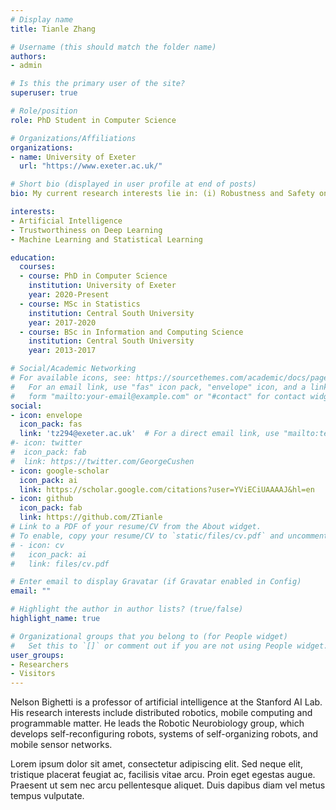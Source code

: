 ```yaml
---
# Display name
title: Tianle Zhang

# Username (this should match the folder name)
authors:
- admin

# Is this the primary user of the site?
superuser: true

# Role/position
role: PhD Student in Computer Science

# Organizations/Affiliations
organizations:
- name: University of Exeter
  url: "https://www.exeter.ac.uk/"

# Short bio (displayed in user profile at end of posts)
bio: My current research interests lie in: (i) Robustness and Safety on Deep Neural Networks; (ii) Machine Learning and Statistical Learning.

interests:
- Artificial Intelligence
- Trustworthiness on Deep Learning
- Machine Learning and Statistical Learning

education:
  courses:
  - course: PhD in Computer Science
    institution: University of Exeter
    year: 2020-Present
  - course: MSc in Statistics
    institution: Central South University
    year: 2017-2020
  - course: BSc in Information and Computing Science
    institution: Central South University
    year: 2013-2017

# Social/Academic Networking
# For available icons, see: https://sourcethemes.com/academic/docs/page-builder/#icons
#   For an email link, use "fas" icon pack, "envelope" icon, and a link in the
#   form "mailto:your-email@example.com" or "#contact" for contact widget.
social:
- icon: envelope
  icon_pack: fas
  link: 'tz294@exeter.ac.uk'  # For a direct email link, use "mailto:test@example.org".
#- icon: twitter
#  icon_pack: fab
#  link: https://twitter.com/GeorgeCushen
- icon: google-scholar
  icon_pack: ai
  link: https://scholar.google.com/citations?user=YViECiUAAAAJ&hl=en
- icon: github
  icon_pack: fab
  link: https://github.com/ZTianle
# Link to a PDF of your resume/CV from the About widget.
# To enable, copy your resume/CV to `static/files/cv.pdf` and uncomment the lines below.
# - icon: cv
#   icon_pack: ai
#   link: files/cv.pdf

# Enter email to display Gravatar (if Gravatar enabled in Config)
email: ""

# Highlight the author in author lists? (true/false)
highlight_name: true

# Organizational groups that you belong to (for People widget)
#   Set this to `[]` or comment out if you are not using People widget.
user_groups:
- Researchers
- Visitors
---
```


Nelson Bighetti is a professor of artificial intelligence at the Stanford AI Lab. His research interests include distributed robotics, mobile computing and programmable matter. He leads the Robotic Neurobiology group, which develops self-reconfiguring robots, systems of self-organizing robots, and mobile sensor networks.

Lorem ipsum dolor sit amet, consectetur adipiscing elit. Sed neque elit, tristique placerat feugiat ac, facilisis vitae arcu. Proin eget egestas augue. Praesent ut sem nec arcu pellentesque aliquet. Duis dapibus diam vel metus tempus vulputate.
